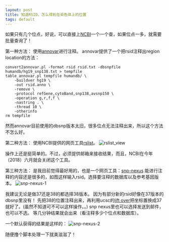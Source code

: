 ```yaml
---
layout: post
title: 知道RSID，怎么得到在染色体上的位置
tags: default
---
```


如果只有几个位点，好说，可以直接上[NCBI](https://www.ncbi.nlm.nih.gov/snp/)一个一个查，如果位点一多，就需要批量查询了！


第一种方法：
使用[annovar](http://annovar.openbioinformatics.org/en/latest/)进行注释。
annovar提供了一个把rsid注释出region location的方法：
```
convert2annovar.pl -format rsid rsid.txt -dbsnpfile humandb/hg19_snp138.txt > tempfile
table_annovar.pl tempfile humandb/ \
	-buildver hg19 \
	-out rsid.anno \
	-remove \
	-protocol refGene,cytoBand,snp138,avsnp150 \
	-operation g,r,f,f \
	-nastring . \
	-thread 10 \
	-otherinfo
rm tempfile
```
然而annovar目前使用的dbsnp版本太旧，很多位点无法注释出来，所以这个方法不怎么好。

第二种方法：
使用NCBI提供的网页工具[rslist](https://www.ncbi.nlm.nih.gov/projects/SNP/dbSNP.cgi?list=rslist)。
![rslist_view](https://raw.githubusercontent.com/pzweuj/pzweuj.github.io/master/downloads/images/rslist.PNG)


操作上还是挺简单的。不过，必须提供邮箱来接收结果，而且，NCBI在今年（2018）六月就会关闭这个工具。


第三种方法：
是我目前觉得最好用的，也是一个网页工具：[snp-nexus](http://www.snp-nexus.org)
能进行注释的内容还是很多的，如图这样输入rsid。选择要注释的数据库以及参考基因版本。
![snp-nexus-1](https://raw.githubusercontent.com/pzweuj/pzweuj.github.io/master/downloads/images/snp-nexus-1.PNG)

我建议无论是做37还是38的都选择38版本。
因为有部分新的rsid好像在37版本的dbsnp里没有！
先把38的位置注释出来，再利用ucsc的[lift over](https://genome.ucsc.edu/cgi-bin/hgLiftOver)把坐标置换成37就好了。(虽然不知道可不可以这样操作。。)
snp nexus里也可以选择发送到邮件，也可以不选。
等几分钟结果就会出来（看注释多少个位点和数据库）。

一个默认获得的结果是这样的：
![snp-nexus-2](https://raw.githubusercontent.com/pzweuj/pzweuj.github.io/master/downloads/images/snp-nexus-2.PNG)

随便撸个脚本处理一下就美滋滋了！



[T_T]:我需要个女朋友